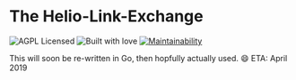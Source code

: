 # The Helio-Link-Exchange

![AGPL Licensed](https://img.shields.io/badge/license-AGPL-blue.svg)
![Built with love](https://img.shields.io/badge/built%20with-%E2%9D%A4-FF8080.svg)
[![Maintainability](https://api.codeclimate.com/v1/badges/28aac890ca6d2a088242/maintainability)](https://codeclimate.com/github/HelioNetworks/HelioLinkExchange/maintainability)


This will soon be re-written in Go, then hopfully actually used. :smile:
ETA: April 2019
